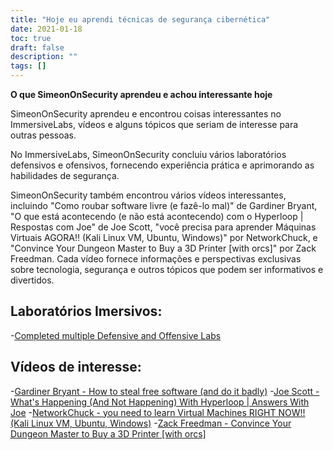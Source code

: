 ```yaml
---
title: "Hoje eu aprendi técnicas de segurança cibernética"
date: 2021-01-18
toc: true
draft: false
description: ""
tags: []
---
```


**O que SimeonOnSecurity aprendeu e achou interessante hoje**

SimeonOnSecurity aprendeu e encontrou coisas interessantes no ImmersiveLabs, vídeos e alguns tópicos que seriam de interesse para outras pessoas.

No ImmersiveLabs, SimeonOnSecurity concluiu vários laboratórios defensivos e ofensivos, fornecendo experiência prática e aprimorando as habilidades de segurança.

SimeonOnSecurity também encontrou vários vídeos interessantes, incluindo "Como roubar software livre (e fazê-lo mal)" de Gardiner Bryant, "O que está acontecendo (e não está acontecendo) com o Hyperloop | Respostas com Joe" de Joe Scott, "você precisa para aprender Máquinas Virtuais AGORA!! (Kali Linux VM, Ubuntu, Windows)" por NetworkChuck, e "Convince Your Dungeon Master to Buy a 3D Printer [with orcs]" por Zack Freedman. Cada vídeo fornece informações e perspectivas exclusivas sobre tecnologia, segurança e outros tópicos que podem ser informativos e divertidos.

## Laboratórios Imersivos:
-[Completed multiple Defensive and Offensive Labs](https://www.immersivelabs.com/)

## Vídeos de interesse:
-[Gardiner Bryant - How to steal free software (and do it badly)](https://www.youtube.com/watch?v=7bYpZpTCUFA)
-[Joe Scott - What's Happening (And Not Happening) With Hyperloop | Answers With Joe](https://www.youtube.com/watch?v=23n94m96flc)
-[NetworkChuck - you need to learn Virtual Machines RIGHT NOW!! (Kali Linux VM, Ubuntu, Windows)](https://www.youtube.com/watch?v=wX75Z-4MEoM)
-[Zack Freedman - Convince Your Dungeon Master to Buy a 3D Printer [with orcs]](https://www.youtube.com/watch?v=Lvo61p1UVCQ)
